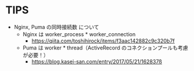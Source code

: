 # TIPS

- Nginx, Puma の同時接続数 について
  * Nginx は worker_process * worker_connection
    + https://qiita.com/toshihirock/items/f3aac142882c9c320b7f
  * Puma は worker * thread（ActiveRecord のコネクションプールも考慮が必要！）
    + https://blog.kasei-san.com/entry/2017/05/21/162837ß
